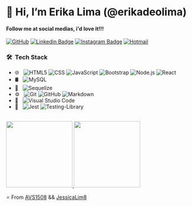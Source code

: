 # 👋 Hi, I’m Erika Lima (@erikadeolima)
<h4> Follow me at social medias, i'd love it!!!</h4>

[![GitHub](https://img.shields.io/badge/github-%23121011.svg?style=for-the-badge&logo=github&logoColor=white&link=https://github.com/erikadeolima)](https://github.com/erikadeolima)
[![Linkedin Badge](https://img.shields.io/badge/-erikadeolima-blue?style=flat&logo=Linkedin&logoColor=white&link=https://www.linkedin.com/in/erikadeolima/)](https://www.linkedin.com/in/erikadeolima/)
[![Instagram Badge](https://img.shields.io/badge/-@erikadeo.lima-purple?style=flat&logo=instagram&logoColor=white&link=https://www.instagram.com/erikadeo.lima/)](https://www.instagram.com/erikadeo.lima/)
[![Hotmail](https://img.shields.io/badge/-erikadeolima-c14438?style=flat&logo=microsoft-outlook&logoColor=white&link=mailto:erikadeo.lima@hotmail.com)](mailto:erikadeo.lima@hotmail.com)

<h3> 🛠 &nbsp;Tech Stack</h3>

- 🌐 &nbsp;
  ![HTML5](https://img.shields.io/badge/-HTML5-333333?style=flat&logo=HTML5)
  ![CSS](https://img.shields.io/badge/-CSS-333333?style=flat&logo=CSS3&logoColor=1572B6)
  ![JavaScript](https://img.shields.io/badge/-JavaScript-333333?style=flat&logo=javascript)
  ![Bootstrap](https://img.shields.io/badge/-Bootstrap-333333?style=flat&logo=bootstrap&logoColor=563D7C)
  ![Node.js](https://img.shields.io/badge/-Node.js-333333?style=flat&logo=node.js)
  ![React](https://img.shields.io/badge/-React-333333?style=flat&logo=react)
- 🛢 &nbsp;
  ![MySQL](https://img.shields.io/badge/-MySQL-333333?style=flat&logo=mysql)
- 🎋 &nbsp;
  ![Sequelize](https://img.shields.io/badge/Sequelize-52B0E7?style=for-the-badge&logo=Sequelize&logoColor=white)
- ⚙️ &nbsp;
  ![Git](https://img.shields.io/badge/-Git-333333?style=flat&logo=git)
  ![GitHub](https://img.shields.io/badge/-GitHub-333333?style=flat&logo=github)
  ![Markdown](https://img.shields.io/badge/-Markdown-333333?style=flat&logo=markdown)
- 🔧 &nbsp;
  ![Visual Studio Code](https://img.shields.io/badge/-Visual%20Studio%20Code-333333?style=flat&logo=visual-studio-code&logoColor=007ACC)
- 🧪 &nbsp;
  ![Jest](https://img.shields.io/badge/-jest-%23C21325?style=for-the-badge&logo=jest&logoColor=white)
  ![Testing-Library](https://img.shields.io/badge/-TestingLibrary-%23E33332?style=for-the-badge&logo=testing-library&logoColor=white)


<br/>

<a href="https://github.com/AVS1508">
  <img height="180em" src="https://github-readme-stats.vercel.app/api?username=erikadeolima&theme=buefy&show_icons=true" />
  <img height="180em" src="https://github-readme-stats.vercel.app/api/top-langs/?username=erikadeolima&theme=buefy&layout=compact" />
</a>

<br/>

⭐️ From [AVS1508](https://github.com/AVS1508) && [JessicaLim8](https://github.com/JessicaLim8)

